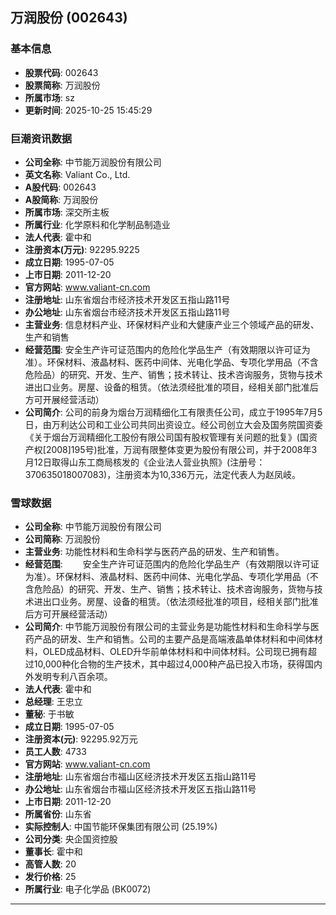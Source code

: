 ## 万润股份 (002643)

### 基本信息

- **股票代码**: 002643
- **股票简称**: 万润股份
- **所属市场**: sz
- **更新时间**: 2025-10-25 15:45:29

### 巨潮资讯数据

- **公司全称**: 中节能万润股份有限公司
- **英文名称**: Valiant Co., Ltd.
- **A股代码**: 002643
- **A股简称**: 万润股份
- **所属市场**: 深交所主板
- **所属行业**: 化学原料和化学制品制造业
- **法人代表**: 霍中和
- **注册资本(万元)**: 92295.9225
- **成立日期**: 1995-07-05
- **上市日期**: 2011-12-20
- **官方网站**: www.valiant-cn.com
- **注册地址**: 山东省烟台市经济技术开发区五指山路11号
- **办公地址**: 山东省烟台市经济技术开发区五指山路11号
- **主营业务**: 信息材料产业、环保材料产业和大健康产业三个领域产品的研发、生产和销售
- **经营范围**: 安全生产许可证范围内的危险化学品生产（有效期限以许可证为准）。环保材料、液晶材料、医药中间体、光电化学品、专项化学用品（不含危险品）的研究、开发、生产、销售；技术转让、技术咨询服务，货物与技术进出口业务。房屋、设备的租赁。（依法须经批准的项目，经相关部门批准后方可开展经营活动）
- **公司简介**: 公司的前身为烟台万润精细化工有限责任公司，成立于1995年7月5日，由万利达公司和工业公司共同出资设立。经公司创立大会及国务院国资委《关于烟台万润精细化工股份有限公司国有股权管理有关问题的批复》(国资产权[2008]195号)批准，万润有限整体变更为股份有限公司，并于2008年3月12日取得山东工商局核发的《企业法人营业执照》(注册号：370635018007083)，注册资本为10,336万元，法定代表人为赵凤岐。

### 雪球数据

- **公司全称**: 中节能万润股份有限公司
- **公司简称**: 万润股份
- **主营业务**: 功能性材料和生命科学与医药产品的研发、生产和销售。
- **经营范围**: 　　安全生产许可证范围内的危险化学品生产（有效期限以许可证为准）。环保材料、液晶材料、医药中间体、光电化学品、专项化学用品（不含危险品）的研究、开发、生产、销售；技术转让、技术咨询服务，货物与技术进出口业务。房屋、设备的租赁。（依法须经批准的项目，经相关部门批准后方可开展经营活动）
- **公司简介**: 中节能万润股份有限公司的主营业务是功能性材料和生命科学与医药产品的研发、生产和销售。公司的主要产品是高端液晶单体材料和中间体材料，OLED成品材料、OLED升华前单体材料和中间体材料。公司现已拥有超过10,000种化合物的生产技术，其中超过4,000种产品已投入市场，获得国内外发明专利八百余项。
- **法人代表**: 霍中和
- **总经理**: 王忠立
- **董秘**: 于书敏
- **成立日期**: 1995-07-05
- **注册资本(元)**: 92295.92万元
- **员工人数**: 4733
- **官方网站**: www.valiant-cn.com
- **注册地址**: 山东省烟台市福山区经济技术开发区五指山路11号
- **办公地址**: 山东省烟台市福山区经济技术开发区五指山路11号
- **上市日期**: 2011-12-20
- **所属省份**: 山东省
- **实际控制人**: 中国节能环保集团有限公司 (25.19%)
- **公司分类**: 央企国资控股
- **董事长**: 霍中和
- **高管人数**: 20
- **发行价格**: 25
- **所属行业**: 电子化学品 (BK0072)

---